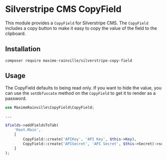 # Silverstripe CMS CopyField

This module provides a `CopyField` for Silverstripe CMS. The `CopyField` includes a copy button to make it easy to copy the value of the field to the clipboard.

## Installation

```
composer require maxime-rainville/silverstripe-copy-field
```

## Usage

The CopyField defaults to being read only. If you want to hide the value, you can use the `setObfuscate` method on the `CopyField` to get it to render as a password.

```php
use MaximeRainville\CopyField\CopyField;

...

$fields->addFieldsToTab(
    'Root.Main',
    [
        CopyField::create('APIKey', 'API Key', $this->Key),
        CopyField::create('APISecret', 'API Secret', $this->Secret)->setObfuscate(true)
    ]
);
```
